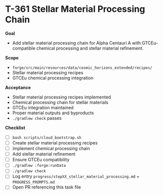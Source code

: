 # T-361 Stellar Material Processing Chain

**Goal**

- Add stellar material processing chain for Alpha Centauri A with GTCEu-compatible chemical processing and stellar material refinement.

**Scope**

- `forge/src/main/resources/data/cosmic_horizons_extended/recipes/`
- Stellar material processing recipes
- GTCEu chemical processing integration

**Acceptance**

- Stellar material processing recipes implemented
- Chemical processing chain for stellar materials
- GTCEu integration maintained
- Proper material outputs and byproducts
- `./gradlew check` passes

**Checklist**

- [ ] `bash scripts/cloud_bootstrap.sh`
- [ ] Create stellar material processing recipes
- [ ] Implement chemical processing chain
- [ ] Add stellar material refinement
- [ ] Ensure GTCEu compatibility
- [ ] `./gradlew :forge:runData`
- [ ] `./gradlew check`
- [ ] Log entry `progress/stepXX_stellar_material_processing.md` + `PROGRESS_PROMPTS.md`
- [ ] Open PR referencing this task file
